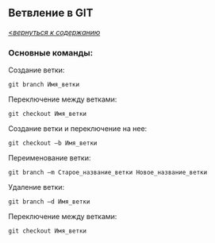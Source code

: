 ## Ветвление в GIT

[<_вернуться к содержанию_](./README.md)

### Основные команды:

Создание ветки:
~~~
git branch Имя_ветки
~~~
Переключение между ветками:
~~~
git checkout Имя_ветки
~~~
Создание ветки и переключение на нее:
~~~
git checkout –b Имя_ветки
~~~
Переименование ветки:
~~~
git branch –m Старое_название_ветки Новое_название_ветки
~~~
Удаление ветки:
~~~
git branch –d Имя_ветки
~~~
Переключение между ветками:
~~~
git checkout Имя_ветки
~~~

